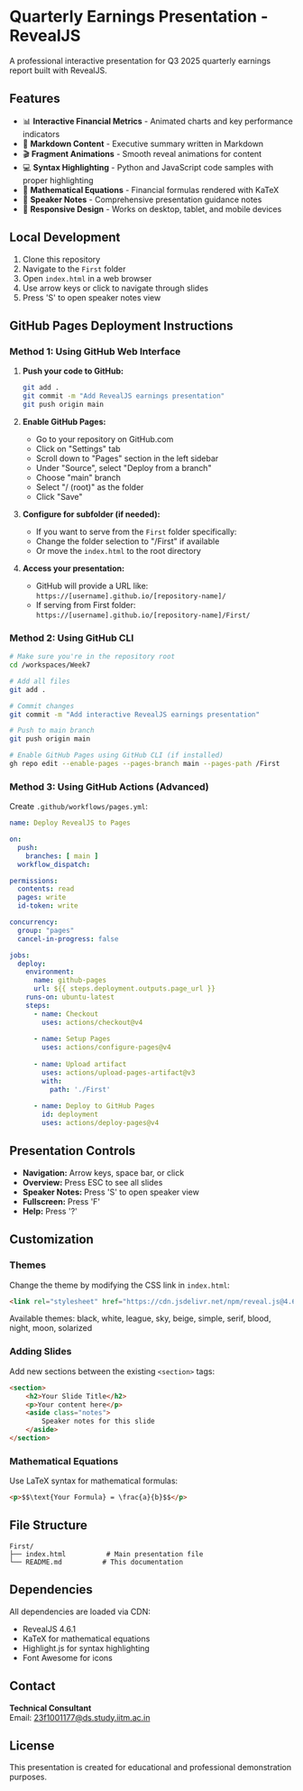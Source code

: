 # Quarterly Earnings Presentation - RevealJS

A professional interactive presentation for Q3 2025 quarterly earnings report built with RevealJS.

## Features

- 📊 **Interactive Financial Metrics** - Animated charts and key performance indicators
- 📝 **Markdown Content** - Executive summary written in Markdown
- 🎬 **Fragment Animations** - Smooth reveal animations for content
- 💻 **Syntax Highlighting** - Python and JavaScript code samples with proper highlighting
- 🧮 **Mathematical Equations** - Financial formulas rendered with KaTeX
- 🎤 **Speaker Notes** - Comprehensive presentation guidance notes
- 📱 **Responsive Design** - Works on desktop, tablet, and mobile devices

## Local Development

1. Clone this repository
2. Navigate to the `First` folder
3. Open `index.html` in a web browser
4. Use arrow keys or click to navigate through slides
5. Press 'S' to open speaker notes view

## GitHub Pages Deployment Instructions

### Method 1: Using GitHub Web Interface

1. **Push your code to GitHub:**
   ```bash
   git add .
   git commit -m "Add RevealJS earnings presentation"
   git push origin main
   ```

2. **Enable GitHub Pages:**
   - Go to your repository on GitHub.com
   - Click on "Settings" tab
   - Scroll down to "Pages" section in the left sidebar
   - Under "Source", select "Deploy from a branch"
   - Choose "main" branch
   - Select "/ (root)" as the folder
   - Click "Save"

3. **Configure for subfolder (if needed):**
   - If you want to serve from the `First` folder specifically:
   - Change the folder selection to "/First" if available
   - Or move the `index.html` to the root directory

4. **Access your presentation:**
   - GitHub will provide a URL like: `https://[username].github.io/[repository-name]/`
   - If serving from First folder: `https://[username].github.io/[repository-name]/First/`

### Method 2: Using GitHub CLI

```bash
# Make sure you're in the repository root
cd /workspaces/Week7

# Add all files
git add .

# Commit changes
git commit -m "Add interactive RevealJS earnings presentation"

# Push to main branch
git push origin main

# Enable GitHub Pages using GitHub CLI (if installed)
gh repo edit --enable-pages --pages-branch main --pages-path /First
```

### Method 3: Using GitHub Actions (Advanced)

Create `.github/workflows/pages.yml`:

```yaml
name: Deploy RevealJS to Pages

on:
  push:
    branches: [ main ]
  workflow_dispatch:

permissions:
  contents: read
  pages: write
  id-token: write

concurrency:
  group: "pages"
  cancel-in-progress: false

jobs:
  deploy:
    environment:
      name: github-pages
      url: ${{ steps.deployment.outputs.page_url }}
    runs-on: ubuntu-latest
    steps:
      - name: Checkout
        uses: actions/checkout@v4
      
      - name: Setup Pages
        uses: actions/configure-pages@v4
      
      - name: Upload artifact
        uses: actions/upload-pages-artifact@v3
        with:
          path: './First'
      
      - name: Deploy to GitHub Pages
        id: deployment
        uses: actions/deploy-pages@v4
```

## Presentation Controls

- **Navigation:** Arrow keys, space bar, or click
- **Overview:** Press ESC to see all slides
- **Speaker Notes:** Press 'S' to open speaker view
- **Fullscreen:** Press 'F'
- **Help:** Press '?'

## Customization

### Themes
Change the theme by modifying the CSS link in `index.html`:
```html
<link rel="stylesheet" href="https://cdn.jsdelivr.net/npm/reveal.js@4.6.1/dist/theme/[THEME_NAME].css">
```

Available themes: black, white, league, sky, beige, simple, serif, blood, night, moon, solarized

### Adding Slides
Add new sections between the existing `<section>` tags:
```html
<section>
    <h2>Your Slide Title</h2>
    <p>Your content here</p>
    <aside class="notes">
        Speaker notes for this slide
    </aside>
</section>
```

### Mathematical Equations
Use LaTeX syntax for mathematical formulas:
```html
<p>$$\text{Your Formula} = \frac{a}{b}$$</p>
```

## File Structure

```
First/
├── index.html          # Main presentation file
└── README.md          # This documentation
```

## Dependencies

All dependencies are loaded via CDN:
- RevealJS 4.6.1
- KaTeX for mathematical equations
- Highlight.js for syntax highlighting
- Font Awesome for icons

## Contact

**Technical Consultant**  
Email: 23f1001177@ds.study.iitm.ac.in

## License

This presentation is created for educational and professional demonstration purposes.
